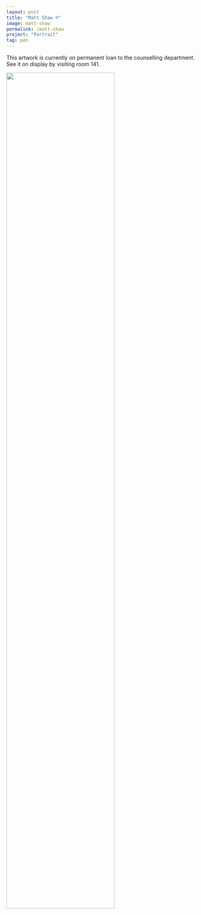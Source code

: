```yaml
---
layout: post
title: "Matt Shaw ®"
image: matt-shaw
permalink: /matt-shaw
project: "Portrait"
tag: pen
---
```


This artwork is currently on permanent loan to the counselling department.
See it on display by visiting room 141.

<img width="75%" src="/assets/images/works/matt-shaw.png" />
